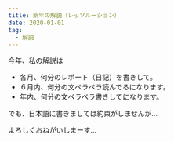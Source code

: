 ```yaml
---
title: 新年の解説（レッソルーション）
date: 2020-01-01
tag:
  - 解説
---
```


今年、私の解説は

- 各月、何分のレポート（日記）を書きして。
- ６月内、何分の文ペラペラ読んでるになります。
- 年内、何分の文ペラペラ書きしてになります。

でも、日本語に書きましては約束がしませんが…

よろしくおねがいしまーす…
